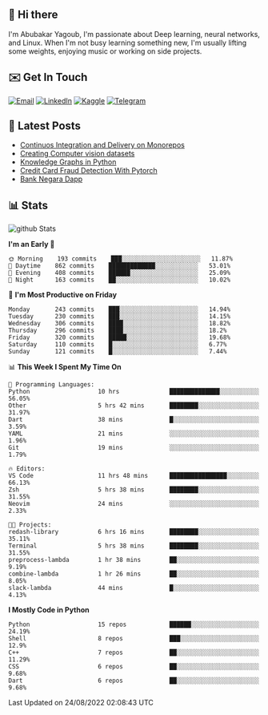 ## 👋 Hi there

I'm Abubakar Yagoub, I'm passionate about Deep learning, neural networks, and
Linux. When I'm not busy learning something new, I'm usually lifting some
weights, enjoying music or working on side projects.

## ✉️ Get In Touch

[![Email](https://img.shields.io/badge/Email-f1f1f1?style=for-the-badge&logo=gmail&logoColor=0f111a)](mailto:git@blacksuan19.dev)
[![LinkedIn](https://img.shields.io/badge/LinkedIn-0077B5?style=for-the-badge&logo=linkedin&logoColor=white)](https://www.linkedin.com/in/blacksuan19/)
[![Kaggle](https://img.shields.io/badge/Kaggle-5acfff?style=for-the-badge&logo=kaggle&logoColor=white)](http://kaggle.com/abubakaryagob/)
[![Telegram](https://img.shields.io/badge/Telegram-2CA5E0?style=for-the-badge&logo=telegram&logoColor=white)](https://t.me/blacksuan19)

## 📩 Latest Posts

<!-- BLOG-POST-LIST:START -->
- [Continuos Integration and Delivery on Monorepos](http://blacksuan19.dev/blog/github-actions-monorepos/)
- [Creating Computer vision datasets](http://blacksuan19.dev/blog/creating-datasets/)
- [Knowledge Graphs in Python](http://blacksuan19.dev/projects/Knowledge_Graphs/)
- [Credit Card Fraud Detection With Pytorch](http://blacksuan19.dev/projects/credit-card-fraud-detection-with-pytorch/)
- [Bank Negara Dapp](http://blacksuan19.dev/projects/bank-negara/)
<!-- BLOG-POST-LIST:END -->

## 📊 Stats

![github Stats](https://github-readme-stats.vercel.app/api?username=blacksuan19&theme=github_dark&show_icons=true&count_private=true&custom_title=Github%20Stats&hide_border=true)

<!--START_SECTION:waka-->
**I'm an Early 🐤** 

```text
🌞 Morning    193 commits    ███░░░░░░░░░░░░░░░░░░░░░░   11.87% 
🌆 Daytime    862 commits    █████████████░░░░░░░░░░░░   53.01% 
🌃 Evening    408 commits    ██████░░░░░░░░░░░░░░░░░░░   25.09% 
🌙 Night      163 commits    ██░░░░░░░░░░░░░░░░░░░░░░░   10.02%

```
📅 **I'm Most Productive on Friday** 

```text
Monday       243 commits    ███░░░░░░░░░░░░░░░░░░░░░░   14.94% 
Tuesday      230 commits    ███░░░░░░░░░░░░░░░░░░░░░░   14.15% 
Wednesday    306 commits    ████░░░░░░░░░░░░░░░░░░░░░   18.82% 
Thursday     296 commits    ████░░░░░░░░░░░░░░░░░░░░░   18.2% 
Friday       320 commits    █████░░░░░░░░░░░░░░░░░░░░   19.68% 
Saturday     110 commits    █░░░░░░░░░░░░░░░░░░░░░░░░   6.77% 
Sunday       121 commits    █░░░░░░░░░░░░░░░░░░░░░░░░   7.44%

```


📊 **This Week I Spent My Time On** 

```text
💬 Programming Languages: 
Python                   10 hrs              ██████████████░░░░░░░░░░░   56.05% 
Other                    5 hrs 42 mins       ████████░░░░░░░░░░░░░░░░░   31.97% 
Dart                     38 mins             █░░░░░░░░░░░░░░░░░░░░░░░░   3.59% 
YAML                     21 mins             ░░░░░░░░░░░░░░░░░░░░░░░░░   1.96% 
Git                      19 mins             ░░░░░░░░░░░░░░░░░░░░░░░░░   1.79%

🔥 Editors: 
VS Code                  11 hrs 48 mins      ████████████████░░░░░░░░░   66.13% 
Zsh                      5 hrs 38 mins       ████████░░░░░░░░░░░░░░░░░   31.55% 
Neovim                   24 mins             ░░░░░░░░░░░░░░░░░░░░░░░░░   2.33%

🐱‍💻 Projects: 
redash-library           6 hrs 16 mins       ████████░░░░░░░░░░░░░░░░░   35.11% 
Terminal                 5 hrs 38 mins       ████████░░░░░░░░░░░░░░░░░   31.55% 
preprocess-lambda        1 hr 38 mins        ██░░░░░░░░░░░░░░░░░░░░░░░   9.19% 
combine-lambda           1 hr 26 mins        ██░░░░░░░░░░░░░░░░░░░░░░░   8.05% 
slack-lambda             44 mins             █░░░░░░░░░░░░░░░░░░░░░░░░   4.13%

```

**I Mostly Code in Python** 

```text
Python                   15 repos            ██████░░░░░░░░░░░░░░░░░░░   24.19% 
Shell                    8 repos             ███░░░░░░░░░░░░░░░░░░░░░░   12.9% 
C++                      7 repos             ██░░░░░░░░░░░░░░░░░░░░░░░   11.29% 
CSS                      6 repos             ██░░░░░░░░░░░░░░░░░░░░░░░   9.68% 
Dart                     6 repos             ██░░░░░░░░░░░░░░░░░░░░░░░   9.68%

```



 Last Updated on 24/08/2022 02:08:43 UTC
<!--END_SECTION:waka-->
